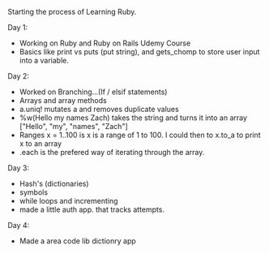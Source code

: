Starting the process of Learning Ruby.

Day 1: 
  - Working on Ruby and Ruby on Rails Udemy Course 
  - Basics like print vs puts (put string), and gets_chomp to store user input into a variable.

Day 2: 
  - Worked on Branching...(If / elsif statements)
  - Arrays and array methods 
  - a.uniq! mutates a and removes duplicate values 
  - %w(Hello my names Zach) takes the string and turns it into an array ["Hello", "my", "names", "Zach"]
  - Ranges x = 1..100 is x is a range of 1 to 100. I could then to x.to_a to print x to an array
  - .each is the prefered way of iterating through the array.

Day 3:
  - Hash's (dictionaries)
  - symbols
  - while loops and incrementing
  - made a little auth app. that tracks attempts.

Day 4:
  - Made a area code lib dictionry app 
  
